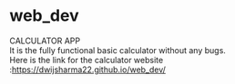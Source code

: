# web_dev
CALCULATOR APP<br />
It is the fully functional basic calculator without any bugs.<br />
Here is the link for the calculator website :https://dwijsharma22.github.io/web_dev/
